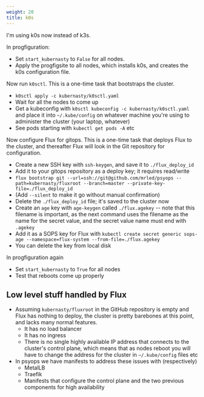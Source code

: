 ```yaml
---
weight: 20
title: k0s
---
```


I'm using k0s now instead of k3s.

In progfiguration:

* Set `start_kubernasty` to `False` for all nodes.
* Apply the progfigsite to all nodes,
  which installs k0s, and creates the k0s configuration file.

Now run `k0sctl`.
This is a one-time task that bootstraps the cluster.

* `k0sctl apply -c kubernasty/k0sctl.yaml`
* Wait for all the nodes to come up
* Get a kubeconfig with `k0sctl kubeconfig -c kubernasty/k0sctl.yaml`
  and place it into `~/.kube/config` on whatever machine you're using to administer the cluster
  (your laptop, whatever)
* See pods starting with `kubectl get pods -A` etc

Now configure Flux for gitops.
This is a one-time task that deploys Flux to the cluster,
and thereafter Flux will look in the Git repository for configuration.

* Create a new SSH key with `ssh-keygen`, and save it to `./flux_deploy_id`
* Add it to your gitops repository as a deploy key; it requires read/write
* `flux bootstrap git --url=ssh://git@github.com/mrled/psyops --path=kubernasty/fluxroot --branch=master --private-key-file=./flux_deploy_id`
* (Add `--silent` to make it go without manual confirmation)
* Delete the `./flux_deploy_id` file; it's saved to the cluster now
* Create an `age` key with `age-keygen` called `./flux.agekey` --
  note that this filename is important, as the next command uses the filename
  as the name for the secret value,
  and the secret value name must end with `.agekey`
* Add it as a SOPS key for Flux with
  `kubectl create secret generic sops-age --namespace=flux-system --from-file=./flux.agekey`
* You can delete the key from local disk

In progfiguration again

* Set `start_kubernasty` to `True` for all nodes
* Test that reboots come up properly

## Low level stuff handled by Flux

* Assuming `kubernasty/fluxroot` in the GitHub repository is empty and Flux has nothing to deploy,
  the cluster is pretty barebones at this point,
  and lacks many normal features.
    * It has no load balancer
    * It has no ingress
    * There is no single highly available IP address that connects to the cluster's control plane,
    which means that as nodes reboot you will have to change the address for the cluster
    in `~/.kube/config` files etc
* In psyops we have manifests to address these issues with (respectively)
    * MetalLB
    * Traefik
    * Manifests that configure the control plane and the two previous components for high availability
